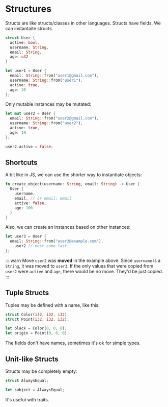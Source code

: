 # Structures

Structs are like structs/classes in other languages. Structs have fields.
We can instantaite structs.

```rust
struct User {
  active: bool,
  username: String,
  email: String,
  age: u32
}

let user1 = User {
  email: String::from("user1@gmail.com"),
  username: String::from("user1"),
  active: true,
  age: 20
};
```

Only mutable instances may be mutated:

```rust
let mut user2 = User {
  email: String::from("user2@gmail.com"),
  username: String::from("user2"),
  active: true,
  age: 19
};

user2.active = false;
```

## Shortcuts

A bit like in JS, we can use the shorter way to instantiate objects:

```rust
fn create_object(username: String, email: String) -> User {
  User {
    username,
    email, // or email: email
    active: false,
    age: 100
  }
}
```

Also, we can create an instances based on other instances:

```rust
let user3 = User {
  email: String::from("user3@example.com"),
  ..user2 // must come last
};
```

::: warn Move
`user2` was **moved** in the example above. Since `username` is a `String`, it
was moved to `user3`. If the only values that were copied from `user2` were
`active` and `age`, there would be no move. They'd be just copied.
:::

## Tuple Structs

Tuples may be defined with a name, like this:

```rust
struct Color(i32, i32, i32);
struct Point(i32, i32, i32);

let black = Color(0, 0, 0);
let origin = Point(0, 0, 0);
```

The fields don't have names, sometimes it's ok for simple types.

## Unit-like Structs

Structs may be completely empty:

```rust
struct AlwaysEqual;

let subject = AlwaysEqual;
```

It's useful with traits.